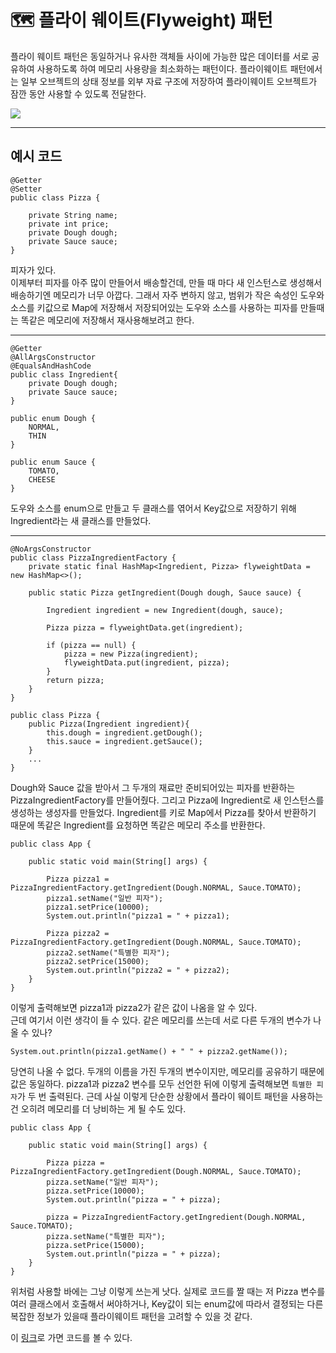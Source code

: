 # 🗺 플라이 웨이트(Flyweight) 패턴
플라이 웨이트 패턴은 동일하거나 유사한 객체들 사이에 가능한 많은 데이터를 서로 공유하여 사용하도록 하여 메모리 사용량을 최소화하는 패턴이다. 플라이웨이트 패턴에서는 일부 오브젝트의 상태 정보를 외부 자료 구조에 저장하여 플라이웨이트 오브젝트가 잠깐 동안 사용할 수 있도록 전달한다.

<img src="https://blog.kakaocdn.net/dn/bmXxUU/btrpcO3CO2L/r6kSalIbyKTkIKuZqO2fH1/img.png">

---

## 예시 코드

```
@Getter
@Setter
public class Pizza {

    private String name;
    private int price;
    private Dough dough;
    private Sauce sauce;
}
```

피자가 있다.<br>
이제부터 피자를 아주 많이 만들어서 배송할건데, 만들 때 마다 새 인스턴스로 생성해서 배송하기엔 메모리가 너무 아깝다. 그래서 자주 변하지 않고, 범위가 작은 속성인 도우와 소스를 키값으로 Map에 저장해서 저장되어있는 도우와 소스를 사용하는 피자를 만들때는 똑같은 메모리에 저장해서 재사용해보려고 한다.

---

```
@Getter
@AllArgsConstructor
@EqualsAndHashCode
public class Ingredient{
    private Dough dough;
    private Sauce sauce;
}

public enum Dough {
    NORMAL,
    THIN
}

public enum Sauce {
    TOMATO,
    CHEESE
}
```

도우와 소스를 enum으로 만들고 두 클래스를 엮어서 Key값으로 저장하기 위해 Ingredient라는 새 클래스를 만들었다.

---

```
@NoArgsConstructor
public class PizzaIngredientFactory {
    private static final HashMap<Ingredient, Pizza> flyweightData = new HashMap<>();

    public static Pizza getIngredient(Dough dough, Sauce sauce) {

        Ingredient ingredient = new Ingredient(dough, sauce);

        Pizza pizza = flyweightData.get(ingredient);

        if (pizza == null) {
            pizza = new Pizza(ingredient);
            flyweightData.put(ingredient, pizza);
        }
        return pizza;
    }
}

public class Pizza {
    public Pizza(Ingredient ingredient){
        this.dough = ingredient.getDough();
        this.sauce = ingredient.getSauce();
    }
    ...
}
```

Dough와 Sauce 값을 받아서 그 두개의 재료만 준비되어있는 피자를 반환하는 PizzaIngredientFactory를 만들어줬다. 그리고 Pizza에 Ingredient로 새 인스턴스를 생성하는 생성자를 만들었다. Ingredient를 키로 Map에서 Pizza를 찾아서 반환하기 때문에 똑같은 Ingredient를 요청하면 똑같은 메모리 주소를 반환한다.

```
public class App {

    public static void main(String[] args) {

        Pizza pizza1 = PizzaIngredientFactory.getIngredient(Dough.NORMAL, Sauce.TOMATO);
        pizza1.setName("일반 피자");
        pizza1.setPrice(10000);
        System.out.println("pizza1 = " + pizza1);

        Pizza pizza2 = PizzaIngredientFactory.getIngredient(Dough.NORMAL, Sauce.TOMATO);
        pizza2.setName("특별한 피자");
        pizza2.setPrice(15000);
        System.out.println("pizza2 = " + pizza2);
    }
}
```

이렇게 출력해보면 pizza1과 pizza2가 같은 값이 나옴을 알 수 있다.<br>
근데 여기서 이런 생각이 들 수 있다. 같은 메모리를 쓰는데 서로 다른 두개의 변수가 나올 수 있나?

```
System.out.println(pizza1.getName() + " " + pizza2.getName());
```

당연히 나올 수 없다. 두개의 이름을 가진 두개의 변수이지만, 메모리를 공유하기 때문에 값은 동일하다. pizza1과 pizza2 변수를 모두 선언한 뒤에 이렇게 출력해보면 `특별한 피자`가 두 번 출력된다. 근데 사실 이렇게 단순한 상황에서 플라이 웨이트 패턴을 사용하는건 오히려 메모리를 더 낭비하는 게 될 수도 있다.

```
public class App {

    public static void main(String[] args) {

        Pizza pizza = PizzaIngredientFactory.getIngredient(Dough.NORMAL, Sauce.TOMATO);
        pizza.setName("일반 피자");
        pizza.setPrice(10000);
        System.out.println("pizza = " + pizza);

        pizza = PizzaIngredientFactory.getIngredient(Dough.NORMAL, Sauce.TOMATO);
        pizza.setName("특별한 피자");
        pizza.setPrice(15000);
        System.out.println("pizza = " + pizza);
    }
}
```

위처럼 사용할 바에는 그냥 이렇게 쓰는게 낫다. 실제로 코드를 짤 때는 저 Pizza 변수를 여러 클래스에서 호출해서 써야하거나, Key값이 되는 enum값에 따라서 결정되는 다른 복잡한 정보가 있을때 플라이웨이트 패턴을 고려할 수 있을 것 같다.

이 <a href="https://github.com/rlaisqls/GoF-DesignPatterns/tree/master/src/main/java/com/study/gof/designpattrens/_02_StructuralPatterns/flyweight">링크</a>로 가면 코드를 볼 수 있다.